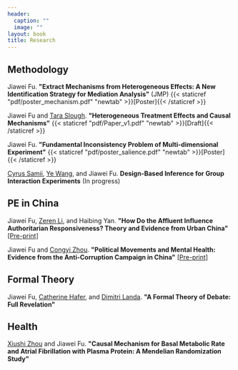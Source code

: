 ```yaml
---
header:
  caption: ""
  image: ""
layout: book
title: Research
---
```


## Methodology

Jiawei Fu. **"Extract Mechanisms from Heterogeneous Effects: A New Identification Strategy for Mediation Analysis"** (JMP) {{< staticref "pdf/poster_mechanism.pdf" "newtab" >}}[Poster]{{< /staticref >}}

Jiawei Fu and [Tara Slough](http://taraslough.com/). **"Heterogeneous Treatment Effects and Causal Mechanisms"** {{< staticref "pdf/Paper_v1.pdf" "newtab" >}}[Draft]{{< /staticref >}}

Jiawei Fu. **"Fundamental Inconsistency Problem of Multi-dimensional Experiment"** {{< staticref "pdf/poster_salience.pdf" "newtab" >}}[Poster]{{< /staticref >}}

[Cyrus Samii](https://cyrussamii.com/), [Ye Wang](https://www.yewang-polisci.com/), and Jiawei Fu. **Design-Based Inference for Group Interaction Experiments** (In progress)

## PE in China

Jiawei Fu, [Zeren Li](https://www.zerenli.org/), and Haibing Yan. **"How Do the Affluent Influence Authoritarian Responsiveness? Theory and Evidence from Urban China"** [[Pre-print]](https://papers.ssrn.com/sol3/papers.cfm?abstract_id=4253200)

Jiawei Fu and [Congyi Zhou](https://sites.google.com/site/zhoucongyi/). **"Political Movements and Mental Health: Evidence from the Anti-Corruption Campaign in China"** [[Pre-print]](https://papers.ssrn.com/sol3/papers.cfm?abstract_id=4161190)


## Formal Theory

Jiawei Fu, [Catherine Hafer](https://scholar.google.com/citations?user=Y9FcWlcAAAAJ&hl=en), and [Dimitri Landa](https://wp.nyu.edu/dimitrilanda/). **"A Formal Theory of Debate: Full Revelation"**

## Health

[Xiushi Zhou](https://www.researchgate.net/profile/Xiushi-Zhou) and Jiawei Fu. **"Causal Mechanism for Basal Metabolic Rate and Atrial Fibrillation with Plasma Protein: A Mendelian Randomization Study"**



